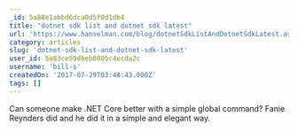 ```yaml
---
_id: 5a88e1abbd6dca0d5f0d1db4
title: "dotnet sdk list and dotnet sdk latest"
url: 'https://www.hanselman.com/blog/dotnetSdkListAndDotnetSdkLatest.aspx'
category: articles
slug: 'dotnet-sdk-list-and-dotnet-sdk-latest'
user_id: 5a83ce59d6eb0005c4ecda2c
username: 'bill-s'
createdOn: '2017-07-29T03:48:43.000Z'
tags: []
---
```


Can someone make .NET Core better with a simple global command? Fanie Reynders did and he did it in a simple and elegant way.

